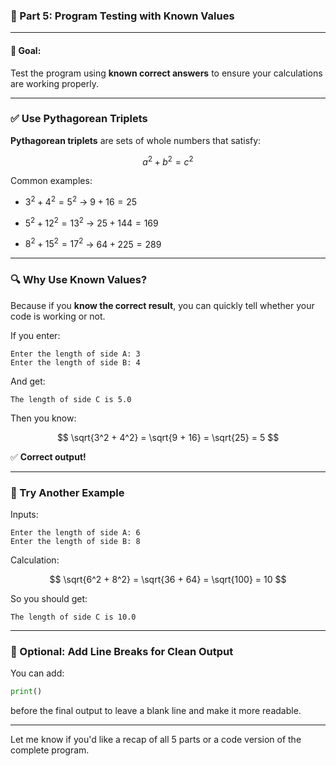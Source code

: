 ### 🧪 Part 5: Program Testing with Known Values

---

#### 🎯 **Goal:**

Test the program using **known correct answers** to ensure your calculations are working properly.

---

### ✅ Use Pythagorean Triplets

**Pythagorean triplets** are sets of whole numbers that satisfy:

$$ a^2 + b^2 = c^2 $$

Common examples:

- $3^2 + 4^2 = 5^2$ → $9 + 16 = 25$
    
- $5^2 + 12^2 = 13^2$ → $25 + 144 = 169$
    
- $8^2 + 15^2 = 17^2$ → $64 + 225 = 289$
    

---

### 🔍 Why Use Known Values?

Because if you **know the correct result**, you can quickly tell whether your code is working or not.

If you enter:

```text
Enter the length of side A: 3  
Enter the length of side B: 4  
```

And get:

```text
The length of side C is 5.0
```

Then you know:

$$ \sqrt{3^2 + 4^2} = \sqrt{9 + 16} = \sqrt{25} = 5 $$

✅ **Correct output!**

---

### 🧪 Try Another Example

Inputs:

```text
Enter the length of side A: 6  
Enter the length of side B: 8  
```

Calculation:

$$ \sqrt{6^2 + 8^2} = \sqrt{36 + 64} = \sqrt{100} = 10 $$

So you should get:

```text
The length of side C is 10.0
```

---

### 🧹 Optional: Add Line Breaks for Clean Output

You can add:

```python
print()
```

before the final output to leave a blank line and make it more readable.

---

Let me know if you'd like a recap of all 5 parts or a code version of the complete program.